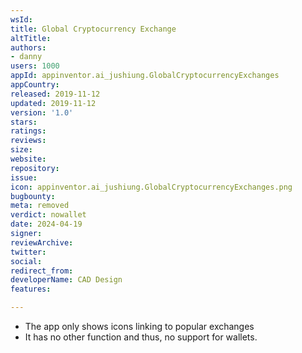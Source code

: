 ```yaml
---
wsId: 
title: Global Cryptocurrency Exchange
altTitle: 
authors:
- danny
users: 1000
appId: appinventor.ai_jushiung.GlobalCryptocurrencyExchanges
appCountry: 
released: 2019-11-12
updated: 2019-11-12
version: '1.0'
stars: 
ratings: 
reviews: 
size: 
website: 
repository: 
issue: 
icon: appinventor.ai_jushiung.GlobalCryptocurrencyExchanges.png
bugbounty: 
meta: removed
verdict: nowallet
date: 2024-04-19
signer: 
reviewArchive: 
twitter: 
social: 
redirect_from: 
developerName: CAD Design
features: 

---
```


- The app only shows icons linking to popular exchanges
- It has no other function and thus, no support for wallets.
